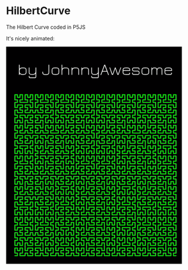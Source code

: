 # HilbertCurve
The Hilbert Curve coded in P5JS

It's nicely animated:

![Hilbert Curve](https://github.com/johnnyawesome/HilbertCurve/blob/master/HilbertCurve/DemoImage/HilbertCurve.gif)

